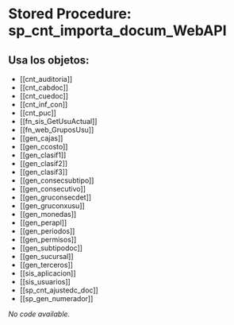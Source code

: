 # Stored Procedure: sp_cnt_importa_docum_WebAPI

## Usa los objetos:
- [[cnt_auditoria]]
- [[cnt_cabdoc]]
- [[cnt_cuedoc]]
- [[cnt_inf_con]]
- [[cnt_puc]]
- [[fn_sis_GetUsuActual]]
- [[fn_web_GruposUsu]]
- [[gen_cajas]]
- [[gen_ccosto]]
- [[gen_clasif1]]
- [[gen_clasif2]]
- [[gen_clasif3]]
- [[gen_consecsubtipo]]
- [[gen_consecutivo]]
- [[gen_gruconsecdet]]
- [[gen_gruconxusu]]
- [[gen_monedas]]
- [[gen_perapl]]
- [[gen_periodos]]
- [[gen_permisos]]
- [[gen_subtipodoc]]
- [[gen_sucursal]]
- [[gen_terceros]]
- [[sis_aplicacion]]
- [[sis_usuarios]]
- [[sp_cnt_ajustedc_doc]]
- [[sp_gen_numerador]]

*No code available.*

